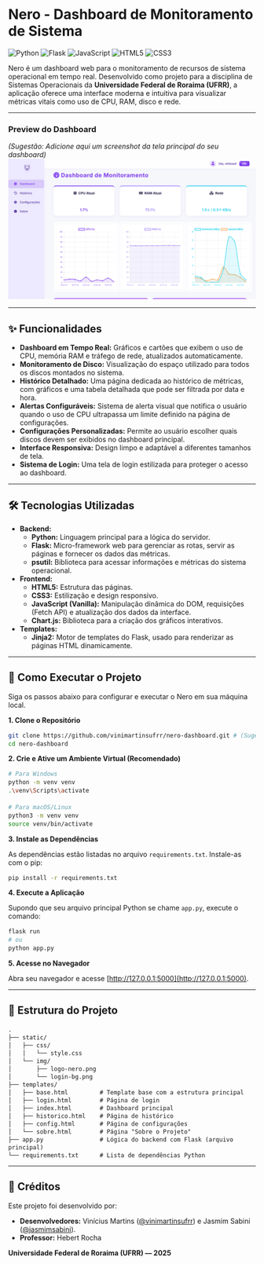 # Nero - Dashboard de Monitoramento de Sistema

![Python](https://img.shields.io/badge/Python-3776AB?style=for-the-badge&logo=python&logoColor=white)
![Flask](https://img.shields.io/badge/Flask-000000?style=for-the-badge&logo=flask&logoColor=white)
![JavaScript](https://img.shields.io/badge/JavaScript-F7DF1E?style=for-the-badge&logo=javascript&logoColor=black)
![HTML5](https://img.shields.io/badge/HTML5-E34F26?style=for-the-badge&logo=html5&logoColor=white)
![CSS3](https://img.shields.io/badge/CSS3-1572B6?style=for-the-badge&logo=css3&logoColor=white)

Nero é um dashboard web para o monitoramento de recursos de sistema operacional em tempo real. Desenvolvido como projeto para a disciplina de Sistemas Operacionais da **Universidade Federal de Roraima (UFRR)**, a aplicação oferece uma interface moderna e intuitiva para visualizar métricas vitais como uso de CPU, RAM, disco e rede.

---

### Preview do Dashboard
*(Sugestão: Adicione aqui um screenshot da tela principal do seu dashboard)*
![Dashboard Preview](./print%20dashboard/Print-Dashboard.png)

---

## ✨ Funcionalidades

-   **Dashboard em Tempo Real:** Gráficos e cartões que exibem o uso de CPU, memória RAM e tráfego de rede, atualizados automaticamente.
-   **Monitoramento de Disco:** Visualização do espaço utilizado para todos os discos montados no sistema.
-   **Histórico Detalhado:** Uma página dedicada ao histórico de métricas, com gráficos e uma tabela detalhada que pode ser filtrada por data e hora.
-   **Alertas Configuráveis:** Sistema de alerta visual que notifica o usuário quando o uso de CPU ultrapassa um limite definido na página de configurações.
-   **Configurações Personalizadas:** Permite ao usuário escolher quais discos devem ser exibidos no dashboard principal.
-   **Interface Responsiva:** Design limpo e adaptável a diferentes tamanhos de tela.
-   **Sistema de Login:** Uma tela de login estilizada para proteger o acesso ao dashboard.

---

## 🛠️ Tecnologias Utilizadas

-   **Backend:**
    -   **Python:** Linguagem principal para a lógica do servidor.
    -   **Flask:** Micro-framework web para gerenciar as rotas, servir as páginas e fornecer os dados das métricas.
    -   **psutil:** Biblioteca para acessar informações e métricas do sistema operacional.
-   **Frontend:**
    -   **HTML5:** Estrutura das páginas.
    -   **CSS3:** Estilização e design responsivo.
    -   **JavaScript (Vanilla):** Manipulação dinâmica do DOM, requisições (Fetch API) e atualização dos dados da interface.
    -   **Chart.js:** Biblioteca para a criação dos gráficos interativos.
-   **Templates:**
    -   **Jinja2:** Motor de templates do Flask, usado para renderizar as páginas HTML dinamicamente.

---

## 🚀 Como Executar o Projeto

Siga os passos abaixo para configurar e executar o Nero em sua máquina local.

**1. Clone o Repositório**
```bash
git clone https://github.com/vinimartinsufrr/nero-dashboard.git # (Sugestão de nome para o repo)
cd nero-dashboard
```

**2. Crie e Ative um Ambiente Virtual (Recomendado)**
```bash
# Para Windows
python -m venv venv
.\venv\Scripts\activate

# Para macOS/Linux
python3 -m venv venv
source venv/bin/activate
```

**3. Instale as Dependências**

As dependências estão listadas no arquivo `requirements.txt`. Instale-as com o pip:
```bash
pip install -r requirements.txt
```

**4. Execute a Aplicação**

Supondo que seu arquivo principal Python se chame `app.py`, execute o comando:
```bash
flask run
# ou
python app.py
```

**5. Acesse no Navegador**

Abra seu navegador e acesse [http://127.0.0.1:5000](http://127.0.0.1:5000).

---

## 📂 Estrutura do Projeto

```
.
├── static/
│   ├── css/
│   │   └── style.css
│   └── img/
│       ├── logo-nero.png
│       └── login-bg.png
├── templates/
│   ├── base.html         # Template base com a estrutura principal
│   ├── login.html        # Página de login
│   ├── index.html        # Dashboard principal
│   ├── historico.html    # Página de histórico
│   ├── config.html       # Página de configurações
│   └── sobre.html        # Página "Sobre o Projeto"
├── app.py                # Lógica do backend com Flask (arquivo principal)
└── requirements.txt      # Lista de dependências Python
```

---

## 👥 Créditos

Este projeto foi desenvolvido por:

-   **Desenvolvedores:** Vinícius Martins ([@vinimartinsufrr](https://github.com/vinimartinsufrr)) e Jasmim Sabini ([@jasmimsabini](https://github.com/jasmimsabini)).
-   **Professor:** Hebert Rocha

**Universidade Federal de Roraima (UFRR) — 2025**
